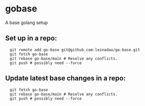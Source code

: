 # gobase
A base golang setup

## Set up in a repo:
```
  git remote add go-base git@github.com:leinadao/go-base.git
  git fetch go-base
  git rebase go-base/main # Resolve any conflicts.
  git push # possibly need --force
```

## Update latest base changes in a repo:
```
  git fetch go-base
  git rebase go-base/main # Resolve any conflicts.
  git push # possibly need --force
```
